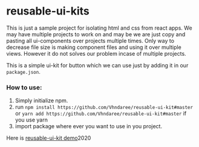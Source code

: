 # reusable-ui-kits
This is just a sample project for isolating html and css from react apps. We may have multiple projects to work on and may be we are just copy and pasting all ui-components over projects multiple times. Only way to decrease file size is making component files and using it over multiple views. However it do not solves our problem incase of multiple projects.

This is a simple ui-kit for button which we can use just by adding it in our `package.json`.

### How to use:
1. Simply initialize npm.
2. run `npm install https://github.com/Vhndaree/reusable-ui-kit#master` or `yarn add https://github.com/Vhndaree/reusable-ui-kit#master` if you use yarn
3. import package where ever you want to use in you project.

Here is [reusable-ui-kit demo](http://Vhndaree.github.io/reusable-component-demo)2020
